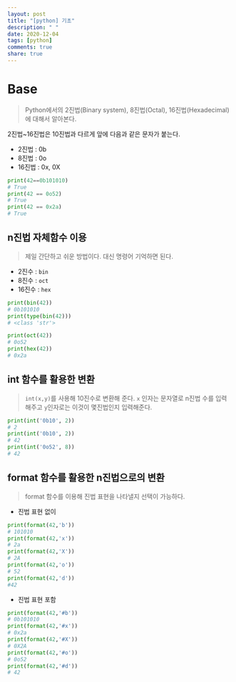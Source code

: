 ```yaml
---
layout: post
title: "[python] 기초"
description: " "
date: 2020-12-04
tags: [python]
comments: true
share: true
---
```



# Base

> Python에서의 2진법(Binary system), 8진법(Octal), 16진법(Hexadecimal)에 대해서 알아본다. 

2진법~16진법은 10진법과 다르게 앞에 다음과 같은 문자가 붙는다.

* 2진법 : 0b
* 8진법 : 0o
* 16진법 : 0x, 0X

```PYTHON
print(42==0b101010)
# True
print(42 == 0o52)
# True
print(42 == 0x2a)
# True
```





## n진법 자체함수 이용

> 제일 간단하고 쉬운 방법이다. 대신 명령어 기억하면 된다.

* 2진수 : `bin`
* 8진수 : `oct`
* 16진수 : `hex`

```python
print(bin(42))
# 0b101010
print(type(bin(42)))
# <class 'str'>

print(oct(42))
# 0o52
print(hex(42))
# 0x2a
```





## int 함수를 활용한 변환

>  `int(x,y)`를 사용해 10진수로 변환해 준다.  `x` 인자는 문자열로 n진법 수를 입력해주고 `y`인자로는 이것이 몇진법인지 입력해준다.

```python
print(int('0b10', 2))
# 2
print(int('0b10', 2))
# 42
print(int('0o52', 8))
# 42
```



## format 함수를 활용한 n진법으로의 변환

> format 함수를 이용해 진법 표현을  나타낼지 선택이 가능하다.

* 진법 표현 없이

```python
print(format(42,'b'))
# 101010
print(format(42,'x'))
# 2a
print(format(42,'X'))
# 2A
print(format(42,'o'))
# 52
print(format(42,'d'))
#42
```

* 진법 표현 포함

```python
print(format(42,'#b'))
# 0b101010
print(format(42,'#x'))
# 0x2a
print(format(42,'#X'))
# 0X2A
print(format(42,'#o'))
# 0o52
print(format(42,'#d'))
# 42
```



